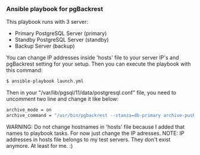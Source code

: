 ### Ansible playbook for pgBackrest

This playbook runs with 3 server:
- Primary PostgreSQL Server (primary)
- Standby PostgreSQL Server (standby)
- Backup Server (backup)

You can change IP addresses inside 'hosts' file to your server IP's and pgBackrest setting for your setup. Then you can execute the playbook with this command:
```bash
$ ansible-playbook launch.yml
```


Then in your "/var/lib/pgsql/11/data/postgresql.conf" file, you need to uncomment two line and change it like below:

```bash
archive_mode = on
archive_command = "/usr/bin/pgbackrest --stanza=db-primary archive-push %p
```

WARNING: Do not change hostnames in 'hosts' file because I added that names to playbook tasks. For now just change the IP adresses.
NOTE: IP addresses in hosts file belongs to my test servers. They don't exist anymore. At least for me. :)
